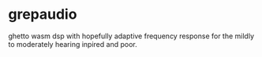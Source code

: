 # grepaudio

ghetto wasm dsp with hopefully adaptive frequency response for the mildly to moderately hearing inpired and poor.
